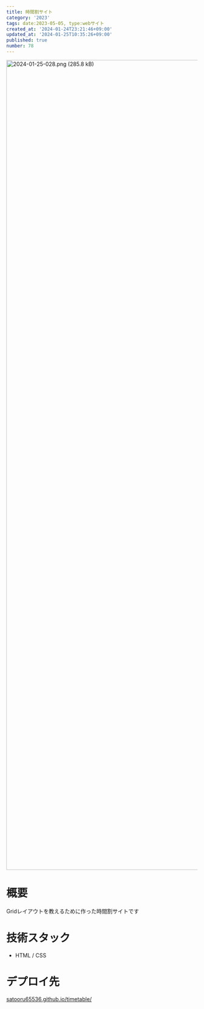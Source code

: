```yaml
---
title: 時間割サイト
category: '2023'
tags: date:2023-05-05, type:webサイト
created_at: '2024-01-24T23:21:46+09:00'
updated_at: '2024-01-25T10:35:26+09:00'
published: true
number: 78
---
```


<img width="2128" alt="2024-01-25-028.png (285.8 kB)" src="/images/articles/78/d7d5c1b4-0c60-4dd8-bbb9-62b6a9cf303e.png">


# 概要
Gridレイアウトを教えるために作った時間割サイトです

# 技術スタック
- HTML / CSS

# デプロイ先
[satooru65536.github.io/timetable/](https://satooru65536.github.io/timetable/)

